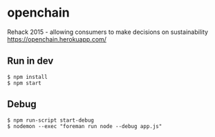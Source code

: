 # openchain
Rehack 2015 - allowing consumers to make decisions on sustainability
https://openchain.herokuapp.com/

## Run in dev
	$ npm install
	$ npm start

## Debug
	$ npm run-script start-debug
	$ nodemon --exec "foreman run node --debug app.js"
